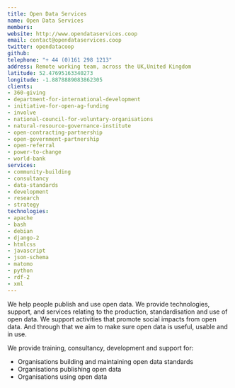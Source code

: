 ```yaml
---
title: Open Data Services
name: Open Data Services
members: 
website: http://www.opendataservices.coop
email: contact@opendataservices.coop
twitter: opendatacoop
github: 
telephone: "+ 44 (0)161 298 1213"
address: Remote working team, across the UK,United Kingdom
latitude: 52.47695163340273
longitude: -1.8878889083862305
clients:
- 360-giving
- department-for-international-development
- initiative-for-open-ag-funding
- involve
- national-council-for-voluntary-organisations
- natural-resource-governance-institute
- open-contracting-partnership
- open-government-partnership
- open-referral
- power-to-change
- world-bank
services:
- community-building
- consultancy
- data-standards
- development
- research
- strategy
technologies:
- apache
- bash
- debian
- django-2
- htmlcss
- javascript
- json-schema
- matomo
- python
- rdf-2
- xml
---
```


We help people publish and use open data.
We provide technologies, support, and services relating to the production, standardisation and use of open data. We support activities that promote social impacts from open data. And through that we aim to make sure open data is useful, usable and in use.

We provide training, consultancy, development and support for:

* Organisations building and maintaining open data standards  
* Organisations publishing open data  
* Organisations using open data
